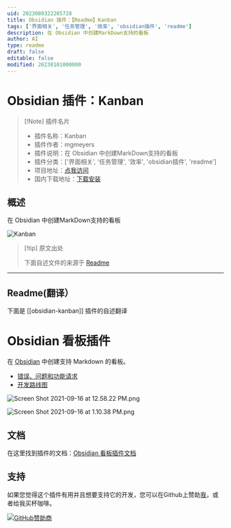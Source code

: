 ```yaml
---
uid: 2023080322205728
title: Obsidian 插件：【Readme】Kanban
tags: ['界面相关', '任务管理', '效率', 'obsidian插件', 'readme']
description: 在 Obsidian 中创建MarkDown支持的看板
author: AI
type: readme
draft: false
editable: false
modified: 20230101000000
---
```


# Obsidian 插件：Kanban

> [!Note] 插件名片
> - 插件名称：Kanban
> - 插件作者：mgmeyers
> - 插件说明：在 Obsidian 中创建MarkDown支持的看板
> - 插件分类：['界面相关', '任务管理', '效率', 'obsidian插件', 'readme']
> - 项目地址：[点我访问](https://github.com/mgmeyers/obsidian-kanban)
> - 国内下载地址：[下载安装](https://pkmer.cn/products/plugin/pluginMarket/?obsidian-kanban)

## 概述

在 Obsidian 中创建MarkDown支持的看板

![Kanban](https://cdn.pkmer.cn/covers/obsidian-kanban.png!pkmer)

> [!tip] 原文出处
> 
>下面自述文件的来源于 [Readme](https://ghproxy.net/https://raw.githubusercontent.com/mgmeyers/obsidian-kanban/main/README.md)
> 

---

## Readme(翻译）

下面是 [[obsidian-kanban]] 插件的自述翻译


# Obsidian 看板插件

在 [Obsidian](https://obsidian.md/) 中创建支持 Markdown 的看板。

- [错误、问题和功能请求](https://github.com/mgmeyers/obsidian-kanban/issues)
- [开发路线图](https://github.com/mgmeyers/obsidian-kanban/projects/1)

![Screen Shot 2021-09-16 at 12.58.22 PM.png](https://github.com/mgmeyers/obsidian-kanban/blob/main/src/docs/Assets/Screen%20Shot%202021-09-16%20at%2012.58.22%20PM.png)

![Screen Shot 2021-09-16 at 1.10.38 PM.png](https://github.com/mgmeyers/obsidian-kanban/blob/main/src/docs/Assets/Screen%20Shot%202021-09-16%20at%201.10.38%20PM.png)

## 文档

在这里找到插件的文档：[Obsidian 看板插件文档](https://publish.obsidian.md/kanban/)

## 支持

如果您觉得这个插件有用并且想要支持它的开发，您可以在Github上赞助[我](https://github.com/mgmeyers)，或者给我买杯咖啡。

[![GitHub赞助商](https://img.shields.io/github/sponsors/mgmeyers?label=赞助&logo=GitHub%20Sponsors&style=for-the-badge)](https://github.com/sponsors/mgmeyers)





